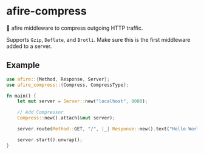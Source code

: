 # afire-compress

🦄 afire middleware to compress outgoing HTTP traffic.

Supports `Gzip`, `Deflate`, and `Brotli`.
Make sure this is the first middleware added to a server.

## Example

```rust
use afire::{Method, Response, Server};
use afire_compress::{Compress, CompressType};

fn main() {
    let mut server = Server::new("localhost", 8080);

    // Add Compressor
    Compress::new().attach(&mut server);

    server.route(Method::GET, "/", |_| Response::new().text("Hello World"));

    server.start().unwrap();
}
```
